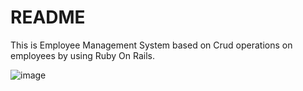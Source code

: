 # README

This is Employee Management System based on Crud operations on employees by using Ruby On Rails.


![image](https://github.com/user-attachments/assets/0ab894b4-ed47-49d2-9a74-62f646e2a366)
 
